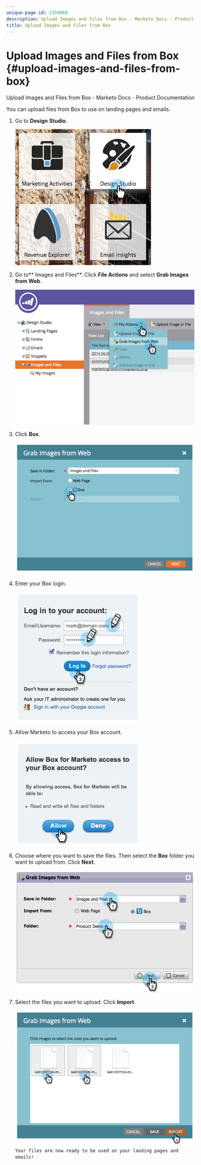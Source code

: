 ```yaml
---
unique-page-id: 2359868
description: Upload Images and Files from Box - Marketo Docs - Product Documentation
title: Upload Images and Files from Box
---
```


# Upload Images and Files from Box {#upload-images-and-files-from-box}

Upload Images and Files from Box - Marketo Docs - Product Documentation

You can upload files from Box to use on landing pages and emails.

1. Go to **Design** **Studio**.

   ![](assets/designstudio-3.png)

1. Go to** Images and Files**. Click **File Actions** and select **Grab Images from Web**.

   ![](assets/image2014-9-16-12-3a50-3a40.png)

1. Click **Box**.

   ![](assets/image2014-9-16-12-3a50-3a56.png)

1. Enter your Box login.

   ![](assets/image2014-9-16-12-3a51-3a10.png)

1. Allow Marketo to access your Box account.

   ![](assets/image2014-9-16-12-3a51-3a28.png)

1. Choose where you want to save the files. Then select the **Box** folder you want to upload from. Click **Next**.

   ![](assets/image2014-9-16-12-3a51-3a59.png)

1. Select the files you want to upload. Click **Import**.

   ![](assets/image2014-9-16-12-3a52-3a15.png) `Your files are now ready to be used on your landing pages and emails!`

